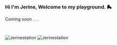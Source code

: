 ### Hi I'm Jerine, Welcome to my playground. 🛼
Coming soon . . .

</br>
<div >
<p><img src="https://github-readme-stats.vercel.app/api/top-langs?username=Jerinestation&show_icons=true&theme=dark&locale=en&layout=compact" alt="Jerinestation" />
<img src="https://github-readme-stats.vercel.app/api?username=Jerinestation&show_icons=true&theme=dark&locale=en" alt="Jerinestation" /></p>
</div>

